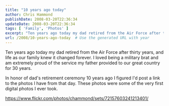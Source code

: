 ```yaml
---
title: "10 years ago today"
author: Chris Hammond
publishDate: 2008-03-20T22:36:34
updateDate: 2008-03-20T22:36:34
tags: [ 'Family', 'Photos' ]
excerpt: "Ten years ago today my dad retired from the Air Force after thirty years, and life as our family knew it changed forever. I loved being a military brat and am extremely proud of the service my father provided to our great country for 30 years. In honor of dad's retirement ceremony 10 years ago I figured I'd post a link to the photos I have from that day. These photos were some of the very first digital photos I ever took. https://www.flickr.com/photos/chammond/sets/72157603241213401/"
url: /2008/10-years-ago-today  # Use the generated URL with year
---
```

<p>Ten years ago today my dad retired from the Air Force after thirty years, and life as our family knew it changed forever. I loved being a military brat and am extremely proud of the service my father provided to our great country for 30 years.</p> <p>In honor of dad's retirement ceremony 10 years ago I figured I'd post a link to the photos I have from that day. These photos were some of the very first digital photos I ever took.</p> <p><a href="https://www.flickr.com/photos/chammond/sets/72157603241213401/">https://www.flickr.com/photos/chammond/sets/72157603241213401/</a></p>

